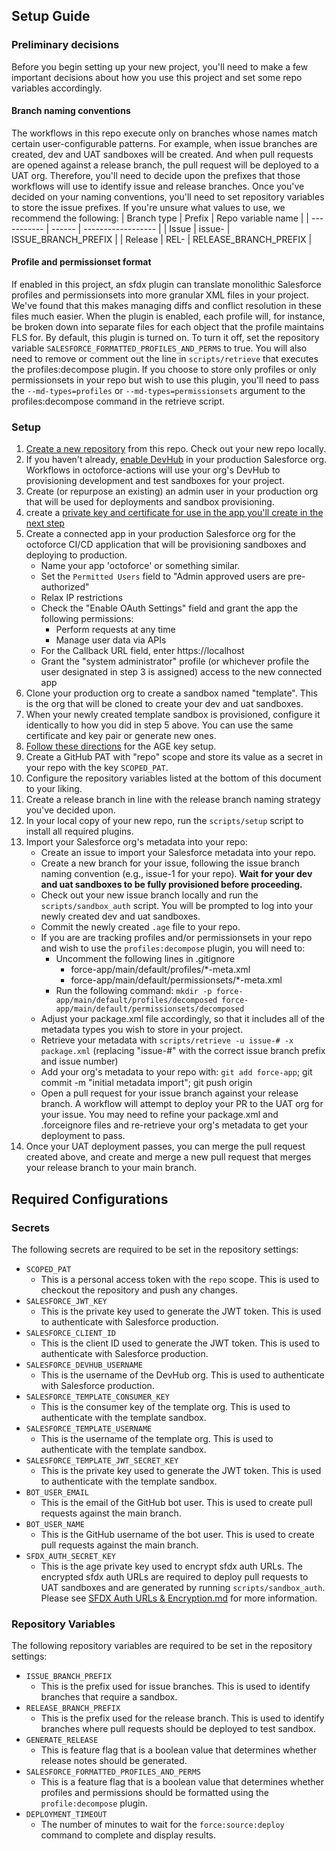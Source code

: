 ## Setup Guide

### Preliminary decisions
Before you begin setting up your new project, you'll need to make a few important decisions about how you use this project and set some repo variables accordingly.

#### Branch naming conventions
The workflows in this repo execute only on branches whose names match certain user-configurable patterns.  For example, when issue branches are created, dev and UAT sandboxes will be created.  And when pull requests are opened against a release branch, the pull request will be deployed to a UAT org.  Therefore, you'll need to decide upon the prefixes that those workflows will use to identify issue and release branches.  Once you've decided on your naming conventions, you'll need to set repository variables to store the issue prefixes.  If you're unsure what values to use, we recommend the following:
| Branch type | Prefix | Repo variable name |
| ----------- | ------ | ------------------ |
| Issue       | issue- | ISSUE_BRANCH_PREFIX |
| Release     | REL-   | RELEASE_BRANCH_PREFIX |

#### Profile and permissionset format
If enabled in this project, an sfdx plugin can translate monolithic Salesforce profiles and permissionsets into more granular XML files in your project.  We've found that this makes managing diffs and conflict resolution in these files much easier.  When the plugin is enabled, each profile will, for instance, be broken down into separate files for each object that the profile maintains FLS for.  By default, this plugin is turned on.  To turn it off, set the repository variable `SALESFORCE_FORMATTED_PROFILES_AND_PERMS` to true.  You will also need to remove or comment out the line in `scripts/retrieve` that executes the profiles:decompose plugin.  If you choose to store only profiles or only permissionsets in your repo but wish to use this plugin, you'll need to pass the `--md-types=profiles` or `--md-types=permissionsets` argument to the profiles:decompose command in the retrieve script.

### Setup

1. [Create a new repository](https://github.com/new?owner=&template_name=octoforce-actions&template_owner=github) from this repo.  Check out your new repo locally.
2. If you haven't already, [enable DevHub](https://help.salesforce.com/s/articleView?id=sf.sfdx_setup_enable_devhub.htm&type=5) in your production Salesforce org.  Workflows in octoforce-actions will use your org's DevHub to provisioning development and test sandboxes for your project.
3. Create (or repurpose an existing) an admin user in your production org that will be used for deployments and sandbox provisioning.
4. create a [private key and certificate for use in the app you'll create in the next step](https://developer.salesforce.com/docs/atlas.en-us.sfdx_dev.meta/sfdx_dev/sfdx_dev_auth_key_and_cert.htm)
5. Create a connected app in your production Salesforce org for the octoforce CI/CD application that will be provisioning sandboxes and deploying to production.
    - Name your app 'octoforce' or something similar.
    - Set the `Permitted Users` field to "Admin approved users are pre-authorized"
    - Relax IP restrictions
    - Check the "Enable OAuth Settings" field and grant the app the following permissions:
      -  Perform requests at any time
      -  Manage user data via APIs
    - For the Callback URL field, enter https://localhost
    - Grant the "system administrator" profile (or whichever profile the user designated in step 3 is assigned) access to the new connected app
6. Clone your production org to create a sandbox named "template".  This is the org that will be cloned to create your dev and uat sandboxes.
7. When your newly created template sandbox is provisioned, configure it identically to how you did in step 5 above.  You can use the same certificate and key pair or generate new ones. 
8. [Follow these directions](https://github.com/github/octoforce-actions/blob/add-setup-docs/docs/SFDX%20Auth%20URLs%20%26%20Encryption.md) for the AGE key setup. 
9. Create a GitHub PAT with "repo" scope and store its value as a secret in your repo with the key `SCOPED_PAT`.
10. Configure the repository variables listed at the bottom of this document to your liking.
11. Create a release branch in line with the release branch naming strategy you've decided upon.
12. In your local copy of your new repo, run the `scripts/setup` script to install all required plugins.
13. Import your Salesforce org's metadata into your repo:
    - Create an issue to import your Salesforce metadata into your repo.
    - Create a new branch for your issue, following the issue branch naming convention (e.g., issue-1 for your repo).  **Wait for your dev and uat sandboxes to be fully provisioned before proceeding.**
    - Check out your new issue branch locally and run the `scripts/sandbox_auth` script.  You will be prompted to log into your newly created dev and uat sandboxes.
    - Commit the newly created `.age` file to your repo.
    - If you are are tracking profiles and/or permissionsets in your repo and wish to use the `profiles:decompose` plugin, you will need to:
      - Uncomment the following lines in .gitignore 
        - force-app/main/default/profiles/*-meta.xml
        - force-app/main/default/permissionsets/*-meta.xml
      - Run the following command: `mkdir -p force-app/main/default/profiles/decomposed force-app/main/default/permissionsets/decomposed`
    - Adjust your package.xml file accordingly, so that it includes all of the metadata types you wish to store in your project.
    - Retrieve your metadata with `scripts/retrieve -u issue-# -x package.xml` (replacing "issue-#" with the correct issue branch prefix and issue number)
    - Add your org's metadata to your repo with: `git add force-app`; git commit -m "initial metadata import"; git push origin
    - Open a pull request for your issue branch against your release branch.  A workflow will attempt to deploy your PR to the UAT org for your issue.  You may need to refine your package.xml and .forceignore files and re-retrieve your org's metadata to get your deployment to pass.
14. Once your UAT deployment passes, you can merge the pull request created above, and create and merge a new pull request that merges your release branch to your main branch.


## Required Configurations

### Secrets

The following secrets are required to be set in the repository settings:

- `SCOPED_PAT`
  - This is a personal access token with the `repo` scope. This is used to checkout the repository and push any changes.
- `SALESFORCE_JWT_KEY`
  - This is the private key used to generate the JWT token. This is used to authenticate with Salesforce production.
- `SALESFORCE_CLIENT_ID`
  - This is the client ID used to generate the JWT token. This is used to authenticate with Salesforce production.
- `SALESFORCE_DEVHUB_USERNAME`
  - This is the username of the DevHub org. This is used to authenticate with Salesforce production.
- `SALESFORCE_TEMPLATE_CONSUMER_KEY`
  - This is the consumer key of the template org. This is used to authenticate with the template sandbox.
- `SALESFORCE_TEMPLATE_USERNAME`
  - This is the username of the template org. This is used to authenticate with the template sandbox.
- `SALESFORCE_TEMPLATE_JWT_SECRET_KEY`
  - This is the private key used to generate the JWT token. This is used to authenticate with the template sandbox.
- `BOT_USER_EMAIL`
  - This is the email of the GitHub bot user. This is used to create pull requests against the main branch.
- `BOT_USER_NAME`
  - This is the GitHub username of the bot user. This is used to create pull requests against the main branch.
- `SFDX_AUTH_SECRET_KEY`
  - This is the age private key used to encrypt sfdx auth URLs. The encrypted sfdx auth URLs are required to deploy pull requests to UAT sandboxes and are generated by running `scripts/sandbox_auth`. Please see [SFDX Auth URLs & Encryption.md](SFDX%20Auth%20URLs%20%26%20Encryption.md) for more information.

### Repository Variables

The following repository variables are required to be set in the repository settings:

- `ISSUE_BRANCH_PREFIX`
  - This is the prefix used for issue branches.  This is used to identify branches that require a sandbox.
- `RELEASE_BRANCH_PREFIX`
  - This is the prefix used for the release branch. This is used to identify branches where pull requests should be deployed to test sandbox.
- `GENERATE_RELEASE`
  - This is feature flag that is a boolean value that determines whether release notes should be generated.
- `SALESFORCE_FORMATTED_PROFILES_AND_PERMS`
  - This is a feature flag that is a boolean value that determines whether profiles and permissions should be formatted using the `profile:decompose` plugin.  
- `DEPLOYMENT_TIMEOUT`
  - The number of minutes to wait for the `force:source:deploy` command to complete and display results.
